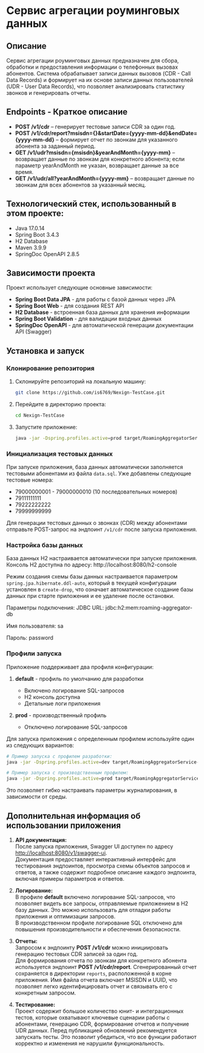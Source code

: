 # Сервис агрегации роуминговых данных

## Описание
Сервис агрегации роуминговых данных предназначен для сбора, обработки и предоставления информации о телефонных вызовах абонентов. Система обрабатывает записи данных вызовов (CDR - Call Data Records) и формирует на их основе записи данных пользователей (UDR - User Data Records), что позволяет анализировать статистику звонков и генерировать отчеты.

## Endpoints - Краткое описание
- **POST /v1/cdr** – генерирует тестовые записи CDR за один год.
- **POST /v1/cdr/report?msisdn={}&startDate={yyyy-mm-dd}&endDate={yyyy-mm-dd}** – формирует отчет по звонкам для указанного абонента за заданный период.
- **GET /v1/udr?msisdn={msisdn}&yearAndMonth={yyyy-mm}** – возвращает данные по звонкам для конкретного абонента; если параметр yearAndMonth не указан, возвращает данные за все время.
- **GET /v1/udr/all?yearAndMonth={yyyy-mm}** – возвращает данные по звонкам для всех абонентов за указанный месяц.

## Технологический стек, использованный в этом проекте:
- Java 17.0.14
- Spring Boot 3.4.3
- H2 Database
- Maven 3.9.9
- SpringDoc OpenAPI 2.8.5

## Зависимости проекта
Проект использует следующие основные зависимости:
- **Spring Boot Data JPA** - для работы с базой данных через JPA
- **Spring Boot Web** - для создания REST API
- **H2 Database** - встроенная база данных для хранения информации
- **Spring Boot Validation** - для валидации входных данных
- **SpringDoc OpenAPI** - для автоматической генерации документации API (Swagger)

## Установка и запуск

### Клонирование репозитория
1. Склонируйте репозиторий на локальную машину:
    ```bash
    git clone https://github.com/is6769/Nexign-TestCase.git
    ```

2. Перейдите в директорию проекта:
    ```bash
    cd Nexign-TestCase
    ```
3. Запустите приложение:
    ```bash
    java -jar -Dspring.profiles.active=prod target/RoamingAggregatorService-0.0.1-SNAPSHOT.jar
    ```

### Инициализация тестовых данных
При запуске приложения, база данных автоматически заполняется тестовыми абонентами из файла `data.sql`. 
Уже добавлены следующие тестовые номера:
- 79000000001 - 79000000010 (10 последовательных номеров)
- 79111111111
- 79222222222
- 79999999999

Для генерации тестовых данных о звонках (CDR) между абонентами отправьте POST-запрос на эндпоинт `/v1/cdr` 
после запуска приложения.

### Настройка базы данных
База данных H2 настраивается автоматически при запуске приложения. 
Консоль H2 доступна по адресу: http://localhost:8080/h2-console

Режим создания схемы базы данных настраивается параметром `spring.jpa.hibernate.ddl-auto`, который в текущей конфигурации установлен в `create-drop`, что означает автоматическое создание базы данных при старте приложения и ее удаление после остановки.  

Параметры подключения:
JDBC URL: jdbc:h2:mem:roaming-aggregator-db

Имя пользователя: sa

Пароль: password

### Профили запуска
Приложение поддерживает два профиля конфигурации:

1. **default** - профиль по умолчанию для разработки
   - Включено логирование SQL-запросов
   - H2 консоль доступна
   - Детальные логи приложения

2. **prod** - производственный профиль
   - Отключено логирование SQL-запросов

Для запуска приложения с определенным профилем используйте один из следующих вариантов:
```bash
# Пример запуска с профилем разработки:
java -jar -Dspring.profiles.active=dev target/RoamingAggregatorService-0.0.1-SNAPSHOT.jar

# Пример запуска с производственным профилем:
java -jar -Dspring.profiles.active=prod target/RoamingAggregatorService-0.0.1-SNAPSHOT.jar
```
Это позволяет гибко настраивать параметры журналирования, в зависимости от среды.

## Дополнительная информация об использовании приложения
1. **API документация:**  
   После запуска приложения, Swagger UI доступен по адресу [http://localhost:8080/v1/swagger-ui](http://localhost:8080/v1/swagger-ui).  
   Документация предоставляет интерактивный интерфейс для тестирования эндпоинтов, просмотра схемы объектов запросов и ответов, а также содержит подробное описание каждого эндпоинта, включая примеры параметров и ответов.

2. **Логирование:**  
   В профиле **default** включено логирование SQL-запросов, что позволяет видеть все запросы, отправляемые приложением в H2 базу данных. Это можно использовать для отладки работы приложения и оптимизации запросов.  
   В производственном профиле логирование SQL отключено для повышения производительности и обеспечения безопасности.

3. **Отчеты:**  
   Запросом к эндпоинту **POST /v1/cdr** можно инициировать генерацию тестовых CDR записей за один год.  
   Для формирования отчета по звонкам для конкретного абонента используется эндпоинт **POST /v1/cdr/report**. Сгенерированный отчет сохраняется в директории `reports`, расположенной в корне приложения. Имя файла отчета включает MSISDN и UUID, что позволяет легко идентифицировать отчет и связывать его с конкретным запросом.

4. **Тестирование:**  
   Проект содержит большое количество юнит- и интеграционных тестов, которые охватывают ключевые сценарии работы с абонентами, генерацию CDR, формирование отчетов и получение UDR данных. Перед публикацией обновлений рекомендуется запускать тесты.
   Это позволит убедиться, что все функции работают корректно и изменения не нарушили функциональность.
